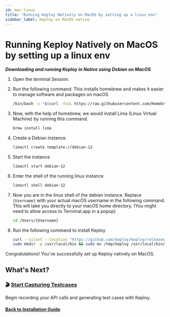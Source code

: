 ```yaml
---
id: mac-linux
title: "Running Keploy Natively on MacOS by setting up a linux env"
sidebar_label: Keploy on MacOS native
---
```


# Running Keploy Natively on MacOS by setting up a linux env

**_Downloading and running Keploy in Native using Debian on MacOS_**

1. Open the terminal Session.
2. Run the following command. This installs homebrew and makes it easier to manage software and packages on macOS

   ```bash
   /bin/bash -c "$(curl -fsSL https://raw.githubusercontent.com/Homebrew/install/HEAD/install.sh)"
   ```

3. Now, with the help of homebrew, we would install Lima (Linux Virtual Machine) by running this command.

   ```bash
   brew install lima
   ```

4. Create a Debian instance.

   ```bash
   limactl create template://debian-12
   ```

5. Start the instance

   ```bash
   limactl start debian-12
   ```

6. Enter the shell of the running linux instance

   ```bash
   limactl shell debian-12
   ```

7. Now you are in the linux shell of the debian instance. Replace `{Username}` with your actual macOS username in the following command. This will take you directly to your macOS home directory. (You might need to allow access to Terminal.app in a popup)

   ```bash
   cd /Users/{Username}
   ```

8. Run the following command to install Keploy

   ```bash
   curl --silent --location "https://github.com/keploy/keploy/releases/latest/download/keploy_linux_arm64.tar.gz" | tar xz --overwrite -C /tmp
   sudo mkdir -p /usr/local/bin && sudo mv /tmp/keploy /usr/local/bin/keploy
   ```

Congratulations! You've successfully set up Keploy natively on MacOS.

## What's Next?

### 🎬 [Start Capturing Testcases](/docs/server/installation/#-capturing-testcases)

Begin recording your API calls and generating test cases with Keploy.

#### [Back to Installation Guide](/docs/server/installation/)
